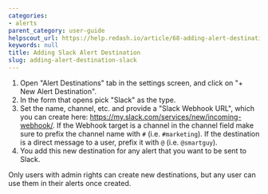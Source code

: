 ```yaml
---
categories:
- alerts
parent_category: user-guide
helpscout_url: https://help.redash.io/article/68-adding-alert-destination-slack
keywords: null
title: Adding Slack Alert Destination
slug: adding-alert-destination-slack
---
```


1. Open "Alert Destinations" tab in the settings screen, and click on "+ New Alert Destination".
2. In the form that opens pick "Slack" as the type.
3. Set the name, channel, etc. and provide a "Slack Webhook URL", which you can create here: <https://my.slack.com/services/new/incoming-webhook/>. If the Webhook target is a channel in the channel field make sure to prefix the channel name with `#` (i.e. `#marketing`). If the destination is a direct message to a user, prefix it with `@` (i.e. `@smartguy`).
4. You add this new destination for any alert that you want to be sent to Slack.

Only users with admin rights can create new destinations, but any user can use
them in their alerts once created.

